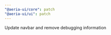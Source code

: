 ```yaml
---
"@aeria-ui/core": patch
"@aeria-ui/ui": patch
---
```


Update navbar and remove debugging information
